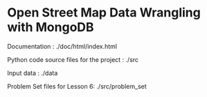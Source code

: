 
# Open Street Map Data Wrangling with MongoDB

Documentation : ./doc/html/index.html

Python code source files for the project : ./src

Input data : ./data

Problem Set files for Lesson 6: ./src/problem\_set






